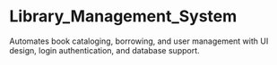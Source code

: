 # Library_Management_System
Automates book cataloging, borrowing, and user management with UI design, login authentication, and database support.
